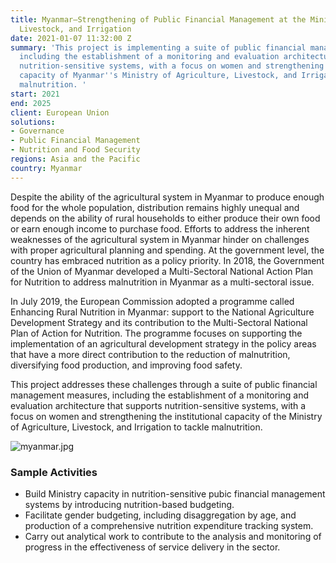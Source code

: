 ```yaml
---
title: Myanmar—Strengthening of Public Financial Management at the Ministry of Agriculture,
  Livestock, and Irrigation
date: 2021-01-07 11:32:00 Z
summary: 'This project is implementing a suite of public financial management measures,
  including the establishment of a monitoring and evaluation architecture that supports
  nutrition-sensitive systems, with a focus on women and strengthening the institutional
  capacity of Myanmar''s Ministry of Agriculture, Livestock, and Irrigation to tackle
  malnutrition. '
start: 2021
end: 2025
client: European Union
solutions:
- Governance
- Public Financial Management
- Nutrition and Food Security
regions: Asia and the Pacific
country: Myanmar
---
```


Despite the ability of the agricultural system in Myanmar to produce enough food for the whole population, distribution remains highly unequal and depends on the ability of rural households to either produce their own food or earn enough income to purchase food. Efforts to address the inherent weaknesses of the agricultural system in Myanmar hinder on challenges with proper agricultural planning and spending. At the government level, the country has embraced nutrition as a policy priority. In 2018, the Government of the Union of Myanmar developed a Multi-Sectoral National Action Plan for Nutrition to address malnutrition in Myanmar as a multi-sectoral issue.

In July 2019, the European Commission adopted a programme called Enhancing Rural Nutrition in Myanmar: support to the National Agriculture Development Strategy and its contribution to the Multi-Sectoral National Plan of Action for Nutrition. The programme focuses on supporting the implementation of an agricultural development strategy in the policy areas that have a more direct contribution to the reduction of malnutrition, diversifying food production, and improving food safety.

This project addresses these challenges through a suite of public financial management measures, including the establishment of a monitoring and evaluation architecture that supports nutrition-sensitive systems, with a focus on women and strengthening the institutional capacity of the Ministry of Agriculture, Livestock, and Irrigation to tackle malnutrition. 

![myanmar.jpg](/uploads/myanmar.jpg)

### Sample Activities

* Build Ministry capacity in nutrition-sensitive pubic financial management systems by introducing nutrition-based budgeting.
* Facilitate gender budgeting, including disaggregation by age, and production of a comprehensive nutrition expenditure tracking system. 
* Carry out analytical work to contribute to the analysis and monitoring of progress in the effectiveness of service delivery in the sector.